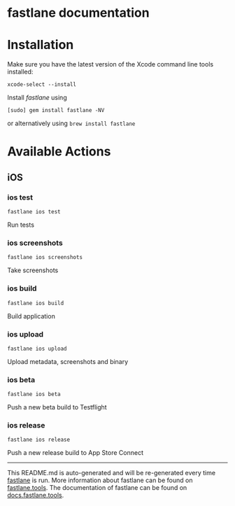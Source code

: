 fastlane documentation
================
# Installation

Make sure you have the latest version of the Xcode command line tools installed:

```
xcode-select --install
```

Install _fastlane_ using
```
[sudo] gem install fastlane -NV
```
or alternatively using `brew install fastlane`

# Available Actions
## iOS
### ios test
```
fastlane ios test
```
Run tests
### ios screenshots
```
fastlane ios screenshots
```
Take screenshots
### ios build
```
fastlane ios build
```
Build application
### ios upload
```
fastlane ios upload
```
Upload metadata, screenshots and binary
### ios beta
```
fastlane ios beta
```
Push a new beta build to Testflight
### ios release
```
fastlane ios release
```
Push a new release build to App Store Connect

----

This README.md is auto-generated and will be re-generated every time [fastlane](https://fastlane.tools) is run.
More information about fastlane can be found on [fastlane.tools](https://fastlane.tools).
The documentation of fastlane can be found on [docs.fastlane.tools](https://docs.fastlane.tools).
